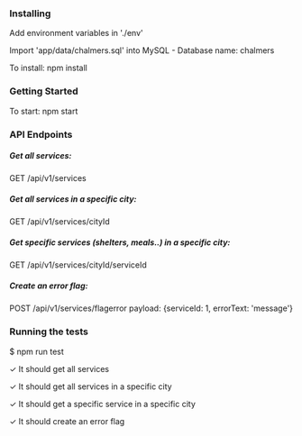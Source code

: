### Installing
Add environment variables in './env'

Import 'app/data/chalmers.sql' into MySQL - Database name: chalmers

To install: npm install

### Getting Started
To start: npm start

### API Endpoints

##### Get all services:
GET /api/v1/services

##### Get all services in a specific city:
GET /api/v1/services/cityId

##### Get specific services (shelters, meals..) in a specific city:
GET /api/v1/services/cityId/serviceId

##### Create an error flag:
POST /api/v1/services/flagerror
payload: {serviceId: 1, errorText: 'message'}

### Running the tests

$ npm run test

✓ It should get all services

✓ It should get all services in a specific city

✓ It should get a specific service in a specific city

✓ It should create an error flag